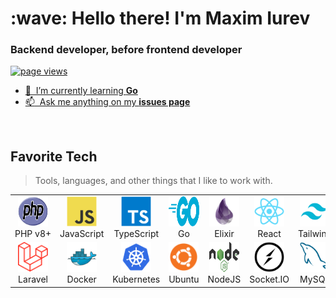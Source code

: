 <h1 align="left" id="macropower-title">:wave: Hello there! I'm Maxim Iurev</h1>
<h3 align="left">Backend developer, before frontend developer</h3>

<p align="left">
  <a href="https://github.com/StreetXHasu">
    <img src="https://komarev.com/ghpvc/?username=StreetXHasu" alt="page views" />
</p>

- :seedling: &nbsp;I’m currently learning **Go**
- :mailbox: &nbsp;Ask me anything on my **[issues page]**

<br>

<h2 align="left" id="favorite-tech">Favorite Tech</h2>

> Tools, languages, and other things that I like to work with.

<table>
  <tr>
    <td align="center" width="96">
      <a href="#favorite-tech">
        <img src="./img/php-logo.svg" width="48" height="48" alt="PHP" />
      </a>
      <br>PHP&nbsp;v8+
    </td>
    <td align="center" width="96">
      <a href="#favorite-tech">
        <img src="./img/javascript-original.svg" width="48" height="48" alt="JavaScript" />
      </a>
      <br>JavaScript
    </td>
    <td align="center" width="96">
      <a href="#favorite-tech">
        <img src="./img/typescript-original.svg" width="48" height="48" alt="TypeScript" />
      </a>
      <br>TypeScript
    </td>
    <td align="center" width="96">
      <a href="#favorite-tech">
        <img src="./img/go-flat.svg" width="322" height="48" alt="Golang" />
      </a>
      <br>Go
    </td>
        <td align="center" width="96">
      <a href="#favorite-tech">
        <img src="./img/elixir-logo.svg" width="48" height="48" alt="Elixir" />
      </a>
      <br>Elixir
    </td>
    <td align="center" width="96">
      <a href="#favorite-tech" >
        <img src="./img/react-original.svg" width="48" height="48" alt="React" />
      </a>
      <br>React
    </td>
    <td align="center" width="96">
      <a href="#favorite-tech">
        <img src="./img/tailwind-logo.svg" width="48" height="48" alt="Tailwind" />
      </a>
      <br>Tailwind
    </td>
    <td align="center" width="96">
      <a href="#streetxH">
        <img src="./img/bootstrap-plain.svg" width="48" height="48" alt="Bootstrap" />
      </a>
      <br>Bootstrap
    </td>
    <td align="center" width="96">
      <a href="#favorite-tech">
        <img src="./img/sass-original.svg" width="48" height="48" alt="Sass" />
      </a>
      <br>Sass
    </td>
  </tr>
  <tr>
    <td align="center" width="96"> 
      <a href="#favorite-tech" >
        <img src="./img/laravel-logo.svg" width="48" height="48" alt="Laravel" />
      </a>
      <br>Laravel
    </td>
    <td align="center" width="96"> 
      <a href="#favorite-tech" >
        <img src="./img/docker-original.svg" width="48" height="48" alt="Docker" />
      </a>
      <br>Docker
    </td>
    <td align="center" width="96">
      <a href="#favorite-tech" >
        <img src="./img/kubernetes-logo.svg" width="48" height="48" alt="Kubernetes" />
      </a>
      <br>Kubernetes
    </td>
    <td align="center"  width="96">
      <a href="#favorite-tech">
        <img src="./img/ubuntu-logo.svg" width="48" height="48" alt="Ubuntu" />
      </a>
      <br>Ubuntu
    </td>
    <td align="center"  width="96">
      <a href="#favorite-tech">
        <img src="./img/nodejs-logo.svg" width="48" height="48" alt="NodeJS" />
      </a>
      <br>NodeJS
    </td>
    <td align="center" width="96">
      <a href="#favorite-tech">
        <img src="./img/socket-io-logo.svg" width="48" height="48" alt="Socket.IO" />
      </a>
      <br>Socket.IO
    </td>
    <td align="center"  width="96">
      <a href="#favorite-tech">
        <img src="./img/mysql-original.svg" width="48" height="48" alt="MySQL" />
      </a>
      <br>MySQL
    </td>
    <td align="center" width="96">
      <a href="#favorite-tech" >
        <img src="./img/mongodb-logo.svg" width="48" height="48" alt="MongoDB" />
      </a>
      <br>MongoDB
    </td>
    <td align="center" width="96">
      <a href="#favorite-tech" >
        <img src="./img/aws-logo.svg" width="48" height="48" alt="AWS" />
      </a>
      <br>AWS
    </td>
  </tr>
</table>


<!-- links -->

[issues page]: https://github.com/StreetXHasu/StreetXHasu/issues "StreetXHasu/issues"
